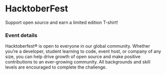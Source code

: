 # HacktoberFest
Support open source and earn a limited edition T-shirt!

### Event details
Hacktoberfest® is open to everyone in our global community. Whether you’re a developer, student learning to code, event host, or company of any size, you can help drive growth of open source and make positive contributions to an ever-growing community. 
All backgrounds and skill levels are encouraged to complete the challenge.
